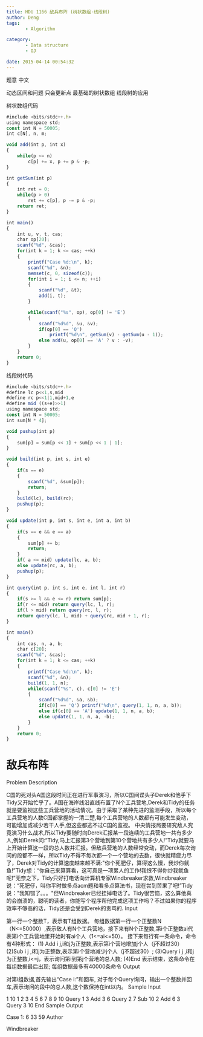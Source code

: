```yaml
---
title: HDU 1166 敌兵布阵 (树状数组·线段树)
author: Deng
tags: 
       - Algorithm

category: 
       - Data structure
       - OJ

date: 2015-04-14 00:54:32
---
```

题意 中文

动态区间和问题 只会更新点 最基础的树状数组 线段树的应用

树状数组代码

```js 
#include <bits/stdc++.h>
using namespace std;
const int N = 50005;
int c[N], n, m;

void add(int p, int x)
{
    while(p <= n)
        c[p] += x, p += p & -p;
}

int getSum(int p)
{
    int ret = 0;
    while(p > 0)
        ret += c[p], p -= p & -p;
    return ret;
}

int main()
{
    int u, v, t, cas;
    char op[20];
    scanf("%d", &cas);
    for(int k = 1; k <= cas; ++k)
    {
        printf("Case %d:\n", k);
        scanf("%d", &n);
        memset(c, 0, sizeof(c));
        for(int i = 1; i <= n; ++i)
        {
            scanf("%d", &t);
            add(i, t);
        }

        while(scanf("%s", op), op[0] != 'E')
        {
            scanf("%d%d", &u, &v);
            if(op[0] == 'Q')
                printf("%d\n", getSum(v) - getSum(u - 1));
            else add(u, op[0] == 'A' ? v : -v);
        }
    }
    return 0;
}
```
线段树代码

```js 
#include <bits/stdc++.h>
#define lc p<<1,s,mid
#define rc p<<1|1,mid+1,e
#define mid ((s+e)>>1)
using namespace std;
const int N = 50005;
int sum[N * 4];

void pushup(int p)
{
    sum[p] = sum[p << 1] + sum[p << 1 | 1];
}

void build(int p, int s, int e)
{
    if(s == e)
    {
        scanf("%d", &sum[p]);
        return;
    }
    build(lc), build(rc);
    pushup(p);
}

void update(int p, int s, int e, int a, int b)
{
    if(s == e && e == a)
    {
        sum[p] += b;
        return;
    }
    if( a <= mid) update(lc, a, b);
    else update(rc, a, b);
    pushup(p);
}

int query(int p, int s, int e, int l, int r)
{
    if(s >= l && e <= r) return sum[p];
    if(r <= mid) return query(lc, l, r);
    if(l > mid) return query(rc, l, r);
    return query(lc, l, mid) + query(rc, mid + 1, r);
}

int main()
{
    int cas, n, a, b;
    char c[20];
    scanf("%d", &cas);
    for(int k = 1; k <= cas; ++k)
    {
        printf("Case %d:\n", k);
        scanf("%d", &n);
        build(1, 1, n);
        while(scanf("%s", c), c[0] != 'E')
        {
            scanf("%d%d", &a, &b);
            if(c[0] == 'Q') printf("%d\n", query(1, 1, n, a, b));
            else if(c[0] == 'A') update(1, 1, n, a, b);
            else update(1, 1, n, a, -b);
        }
    }
    return 0;
}
```

# 敌兵布阵

Problem Description

C国的死对头A国这段时间正在进行军事演习，所以C国间谍头子Derek和他手下Tidy又开始忙乎了。A国在海岸线沿直线布置了N个工兵营地,Derek和Tidy的任务就是要监视这些工兵营地的活动情况。由于采取了某种先进的监测手段，所以每个工兵营地的人数C国都掌握的一清二楚,每个工兵营地的人数都有可能发生变动，可能增加或减少若干人手,但这些都逃不过C国的监视。
中央情报局要研究敌人究竟演习什么战术,所以Tidy要随时向Derek汇报某一段连续的工兵营地一共有多少人,例如Derek问:“Tidy,马上汇报第3个营地到第10个营地共有多少人!”Tidy就要马上开始计算这一段的总人数并汇报。但敌兵营地的人数经常变动，而Derek每次询问的段都不一样，所以Tidy不得不每次都一个一个营地的去数，很快就精疲力尽了，Derek对Tidy的计算速度越来越不满:"你个死肥仔，算得这么慢，我炒你鱿鱼!”Tidy想：“你自己来算算看，这可真是一项累人的工作!我恨不得你炒我鱿鱼呢!”无奈之下，Tidy只好打电话向计算机专家Windbreaker求救,Windbreaker说：“死肥仔，叫你平时做多点acm题和看多点算法书，现在尝到苦果了吧!”Tidy说："我知错了。。。"但Windbreaker已经挂掉电话了。Tidy很苦恼，这么算他真的会崩溃的，聪明的读者，你能写个程序帮他完成这项工作吗？不过如果你的程序效率不够高的话，Tidy还是会受到Derek的责骂的.
Input

第一行一个整数T，表示有T组数据。
每组数据第一行一个正整数N（N<=50000）,表示敌人有N个工兵营地，接下来有N个正整数,第i个正整数ai代表第i个工兵营地里开始时有ai个人（1<=ai<=50）。
接下来每行有一条命令，命令有4种形式：
(1) Add i j,i和j为正整数,表示第i个营地增加j个人（j不超过30）
(2)Sub i j ,i和j为正整数,表示第i个营地减少j个人（j不超过30）;
(3)Query i j ,i和j为正整数,i<=j，表示询问第i到第j个营地的总人数;
(4)End 表示结束，这条命令在每组数据最后出现;
每组数据最多有40000条命令
Output

对第i组数据,首先输出“Case i:”和回车,
对于每个Query询问，输出一个整数并回车,表示询问的段中的总人数,这个数保持在int以内。
Sample Input

1 10 1 2 3 4 5 6 7 8 9 10 Query 1 3 Add 3 6 Query 2 7 Sub 10 2 Add 6 3 Query 3 10 End
Sample Output

Case 1: 6 33 59
Author

Windbreaker